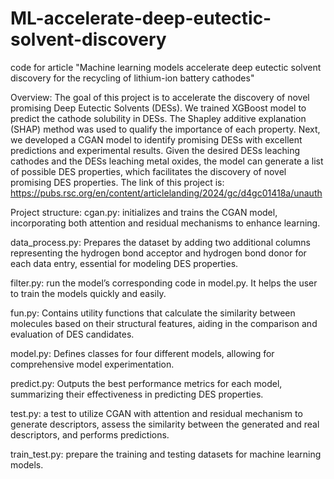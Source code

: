 # ML-accelerate-deep-eutectic-solvent-discovery
code for article "Machine learning models accelerate deep eutectic solvent discovery for the recycling of lithium-ion battery cathodes"

Overview:
The goal of this project is to accelerate the discovery of novel promising Deep Eutectic Solvents (DESs). We trained XGBoost model to predict the cathode solubility in DESs. The Shapley additive explanation (SHAP) method was used to qualify the importance of each property. Next, we developed a CGAN model to identify promising DESs with excellent predictions and experimental results. Given the desired DESs leaching cathodes and the DESs leaching metal oxides, the model can generate a list of possible DES properties, which facilitates the discovery of novel promising DES properties.
The link of this project is: https://pubs.rsc.org/en/content/articlelanding/2024/gc/d4gc01418a/unauth

Project structure:
cgan.py: initializes and trains the CGAN model, incorporating both attention and residual mechanisms to enhance learning.

data_process.py: Prepares the dataset by adding two additional columns representing the hydrogen bond acceptor and hydrogen bond donor for each data entry, essential for modeling DES properties.

filter.py: run the model’s corresponding code in model.py. It helps the user to train the models quickly and easily.

fun.py: Contains utility functions that calculate the similarity between molecules based on their structural features, aiding in the comparison and evaluation of DES candidates.

model.py: Defines classes for four different models, allowing for comprehensive model experimentation.

predict.py: Outputs the best performance metrics for each model, summarizing their effectiveness in predicting DES properties.

test.py: a test to utilize CGAN with attention and residual mechanism to generate descriptors, assess the similarity between the generated and real descriptors, and performs predictions.

train_test.py: prepare the training and testing datasets for machine learning models.
